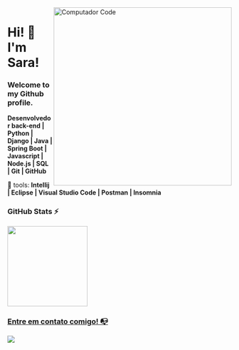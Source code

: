 <img src="https://raw.githubusercontent.com/MicaelliMedeiros/micaellimedeiros/master/image/computer-illustration.png" min-width="400px" max-width="400px" width="400px" align="right" alt="Computador Code">

<p align="left"> 
<H1> Hi! 👋 I'm Sara!</h1>
<p> 
 
 ### Welcome to my Github profile.

**Desenvolvedor back-end | Python | Django | Java | Spring Boot | Javascript | Node.js | SQL | Git | GitHub**  
 
</p>

<p align="left">
  💼 tools: <strong> Intellij | Eclipse | Visual Studio Code | Postman | Insomnia </strong>
</p>

 ### GitHub Stats ⚡
<div>
<a href="https://github.com/sara-t-g-silva">
<img height="180em" src="https://github-readme-stats.vercel.app/api/top-langs/?username=sara-t-g-silva&layout=compact&langs_count=10&theme=radical"/>
</div>



 ### Entre em contato comigo! 📭
<div>
<a href="https://www.linkedin.com/in/sara-thaise-garcia" target="_blank"><img src="https://img.shields.io/badge/-LinkedIn-%230077B5?style=for-the-badge&logo=linkedin&logoColor=white" target="_blank"></a>   
</div>




